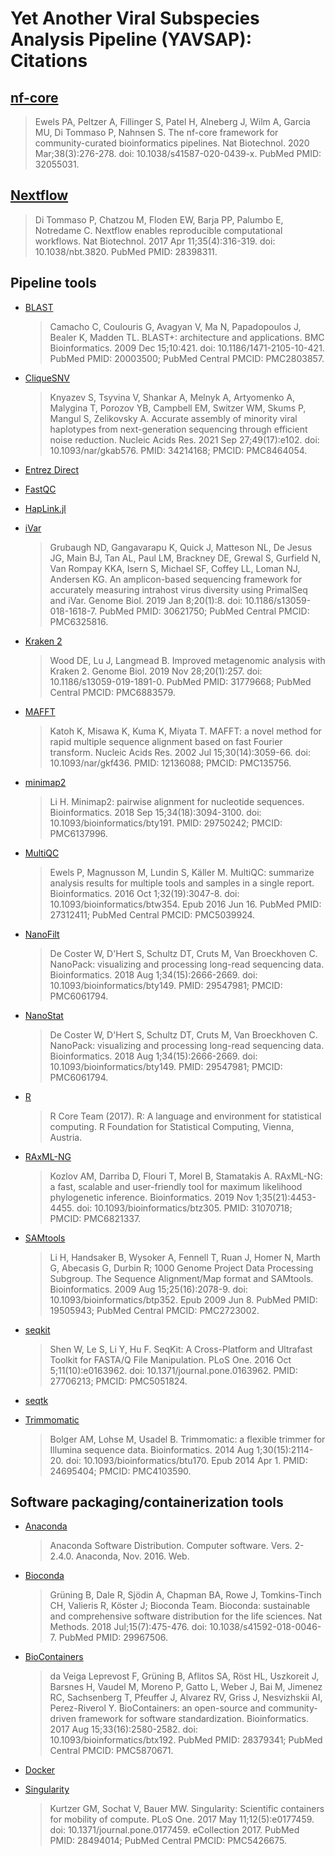 # Yet Another Viral Subspecies Analysis Pipeline (YAVSAP): Citations

## [nf-core](https://pubmed.ncbi.nlm.nih.gov/32055031/)

> Ewels PA, Peltzer A, Fillinger S, Patel H, Alneberg J, Wilm A, Garcia MU, Di
> Tommaso P, Nahnsen S. The nf-core framework for community-curated
> bioinformatics pipelines. Nat Biotechnol. 2020 Mar;38(3):276-278. doi:
> 10.1038/s41587-020-0439-x. PubMed PMID: 32055031.

## [Nextflow](https://pubmed.ncbi.nlm.nih.gov/28398311/)

> Di Tommaso P, Chatzou M, Floden EW, Barja PP, Palumbo E, Notredame C. Nextflow
> enables reproducible computational workflows. Nat Biotechnol. 2017 Apr
> 11;35(4):316-319. doi: 10.1038/nbt.3820. PubMed PMID: 28398311.

## Pipeline tools

- [BLAST](https://www.ncbi.nlm.nih.gov/pubmed/20003500/)

  > Camacho C, Coulouris G, Avagyan V, Ma N, Papadopoulos J, Bealer K, Madden
  > TL. BLAST+: architecture and applications. BMC Bioinformatics. 2009 Dec
  > 15;10:421. doi: 10.1186/1471-2105-10-421. PubMed PMID: 20003500; PubMed
  > Central PMCID: PMC2803857.

- [CliqueSNV](https://www.ncbi.nlm.nih.gov/pubmed/34214168/)

  > Knyazev S, Tsyvina V, Shankar A, Melnyk A, Artyomenko A, Malygina T,
  > Porozov YB, Campbell EM, Switzer WM, Skums P, Mangul S, Zelikovsky A.
  > Accurate assembly of minority viral haplotypes from next-generation
  > sequencing through efficient noise reduction. Nucleic Acids Res. 2021 Sep
  > 27;49(17):e102. doi: 10.1093/nar/gkab576. PMID: 34214168; PMCID:
  > PMC8464054.

- [Entrez Direct](https://www.ncbi.nlm.nih.gov/books/NBK179288/)

- [FastQC](https://www.bioinformatics.babraham.ac.uk/projects/fastqc/)

- [HapLink.jl](https://ksumngs.github.io/HapLink.jl/)

- [iVar](https://www.ncbi.nlm.nih.gov/pubmed/30621750/)

  > Grubaugh ND, Gangavarapu K, Quick J, Matteson NL, De Jesus JG, Main BJ,
  > Tan AL, Paul LM, Brackney DE, Grewal S, Gurfield N, Van Rompay KKA, Isern
  > S, Michael SF, Coffey LL, Loman NJ, Andersen KG. An amplicon-based
  > sequencing framework for accurately measuring intrahost virus diversity
  > using PrimalSeq and iVar. Genome Biol. 2019 Jan 8;20(1):8. doi:
  > 10.1186/s13059-018-1618-7. PubMed PMID: 30621750; PubMed Central PMCID:
  > PMC6325816.

- [Kraken 2](https://www.ncbi.nlm.nih.gov/pubmed/31779668/)

  > Wood DE, Lu J, Langmead B. Improved metagenomic analysis with Kraken 2.
  > Genome Biol. 2019 Nov 28;20(1):257. doi: 10.1186/s13059-019-1891-0. PubMed
  > PMID: 31779668; PubMed Central PMCID: PMC6883579.

- [MAFFT](https://www.ncbi.nlm.nih.gov/pubmed/12136088/)

  > Katoh K, Misawa K, Kuma K, Miyata T. MAFFT: a novel method for rapid
  > multiple sequence alignment based on fast Fourier transform. Nucleic Acids
  > Res. 2002 Jul 15;30(14):3059-66. doi: 10.1093/nar/gkf436. PMID: 12136088;
  > PMCID: PMC135756.

- [minimap2](https://www.ncbi.nlm.nih.gov/pubmed/29750242/)

  > Li H. Minimap2: pairwise alignment for nucleotide sequences.
  > Bioinformatics. 2018 Sep 15;34(18):3094-3100. doi:
  > 10.1093/bioinformatics/bty191. PMID: 29750242; PMCID: PMC6137996.

- [MultiQC](https://www.ncbi.nlm.nih.gov/pubmed/27312411/)

  > Ewels P, Magnusson M, Lundin S, Käller M. MultiQC: summarize analysis
  > results for multiple tools and samples in a single report. Bioinformatics.
  > 2016 Oct 1;32(19):3047-8. doi: 10.1093/bioinformatics/btw354. Epub 2016
  > Jun 16. PubMed PMID: 27312411; PubMed Central PMCID: PMC5039924.

- [NanoFilt](https://www.ncbi.nlm.nih.gov/pubmed/29547981/)

  > De Coster W, D'Hert S, Schultz DT, Cruts M, Van Broeckhoven C. NanoPack:
  > visualizing and processing long-read sequencing data. Bioinformatics. 2018
  > Aug 1;34(15):2666-2669. doi: 10.1093/bioinformatics/bty149. PMID:
  > 29547981; PMCID: PMC6061794.

- [NanoStat](https://www.ncbi.nlm.nih.gov/pubmed/29547981/)

  > De Coster W, D'Hert S, Schultz DT, Cruts M, Van Broeckhoven C. NanoPack:
  > visualizing and processing long-read sequencing data. Bioinformatics. 2018
  > Aug 1;34(15):2666-2669. doi: 10.1093/bioinformatics/bty149. PMID:
  > 29547981; PMCID: PMC6061794.

- [R](https://www.R-project.org/)

  > R Core Team (2017). R: A language and environment for statistical
  > computing. R Foundation for Statistical Computing, Vienna, Austria.

- [RAxML-NG](https://github.com/amkozlov/raxml-ng/)

  > Kozlov AM, Darriba D, Flouri T, Morel B, Stamatakis A. RAxML-NG: a fast,
  > scalable and user-friendly tool for maximum likelihood phylogenetic
  > inference. Bioinformatics. 2019 Nov 1;35(21):4453-4455. doi:
  > 10.1093/bioinformatics/btz305. PMID: 31070718; PMCID: PMC6821337.

- [SAMtools](https://www.ncbi.nlm.nih.gov/pubmed/19505943/)

  > Li H, Handsaker B, Wysoker A, Fennell T, Ruan J, Homer N, Marth G,
  > Abecasis G, Durbin R; 1000 Genome Project Data Processing Subgroup. The
  > Sequence Alignment/Map format and SAMtools. Bioinformatics. 2009 Aug
  > 15;25(16):2078-9. doi: 10.1093/bioinformatics/btp352. Epub 2009 Jun 8.
  > PubMed PMID: 19505943; PubMed Central PMCID: PMC2723002.

- [seqkit](https://www.ncbi.nlm.nih.gov/pubmed/27706213/)

  > Shen W, Le S, Li Y, Hu F. SeqKit: A Cross-Platform and Ultrafast Toolkit
  > for FASTA/Q File Manipulation. PLoS One. 2016 Oct 5;11(10):e0163962. doi:
  > 10.1371/journal.pone.0163962. PMID: 27706213; PMCID: PMC5051824.

- [seqtk](https://github.com/lh3/seqtk)

- [Trimmomatic](https://www.ncbi.nlm.nih.gov/pubmed/24695404/)
  > Bolger AM, Lohse M, Usadel B. Trimmomatic: a flexible trimmer for Illumina
  > sequence data. Bioinformatics. 2014 Aug 1;30(15):2114-20. doi:
  > 10.1093/bioinformatics/btu170. Epub 2014 Apr 1. PMID: 24695404; PMCID:
  > PMC4103590.

## Software packaging/containerization tools

- [Anaconda](https://anaconda.com)

  > Anaconda Software Distribution. Computer software. Vers. 2-2.4.0.
  > Anaconda, Nov. 2016. Web.

- [Bioconda](https://pubmed.ncbi.nlm.nih.gov/29967506/)

  > Grüning B, Dale R, Sjödin A, Chapman BA, Rowe J, Tomkins-Tinch CH,
  > Valieris R, Köster J; Bioconda Team. Bioconda: sustainable and
  > comprehensive software distribution for the life sciences. Nat Methods.
  > 2018 Jul;15(7):475-476. doi: 10.1038/s41592-018-0046-7. PubMed PMID: 29967506.

- [BioContainers](https://pubmed.ncbi.nlm.nih.gov/28379341/)

  > da Veiga Leprevost F, Grüning B, Aflitos SA, Röst HL, Uszkoreit J, Barsnes
  > H, Vaudel M, Moreno P, Gatto L, Weber J, Bai M, Jimenez RC, Sachsenberg T,
  > Pfeuffer J, Alvarez RV, Griss J, Nesvizhskii AI, Perez-Riverol Y.
  > BioContainers: an open-source and community-driven framework for software
  > standardization. Bioinformatics. 2017 Aug 15;33(16):2580-2582. doi:
  > 10.1093/bioinformatics/btx192. PubMed PMID: 28379341; PubMed Central
  > PMCID: PMC5870671.

- [Docker](https://dl.acm.org/doi/10.5555/2600239.2600241)

- [Singularity](https://pubmed.ncbi.nlm.nih.gov/28494014/)
  > Kurtzer GM, Sochat V, Bauer MW. Singularity: Scientific containers for
  > mobility of compute. PLoS One. 2017 May 11;12(5):e0177459. doi:
  > 10.1371/journal.pone.0177459. eCollection 2017. PubMed PMID: 28494014;
  > PubMed Central PMCID: PMC5426675.
